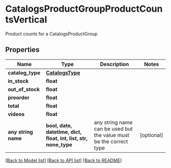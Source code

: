 # CatalogsProductGroupProductCountsVertical

Product counts for a CatalogsProductGroup

## Properties
Name | Type | Description | Notes
------------ | ------------- | ------------- | -------------
**catalog_type** | [**CatalogsType**](CatalogsType.md) |  | 
**in_stock** | **float** |  | 
**out_of_stock** | **float** |  | 
**preorder** | **float** |  | 
**total** | **float** |  | 
**videos** | **float** |  | 
**any string name** | **bool, date, datetime, dict, float, int, list, str, none_type** | any string name can be used but the value must be the correct type | [optional]

[[Back to Model list]](../README.md#documentation-for-models) [[Back to API list]](../README.md#documentation-for-api-endpoints) [[Back to README]](../README.md)


